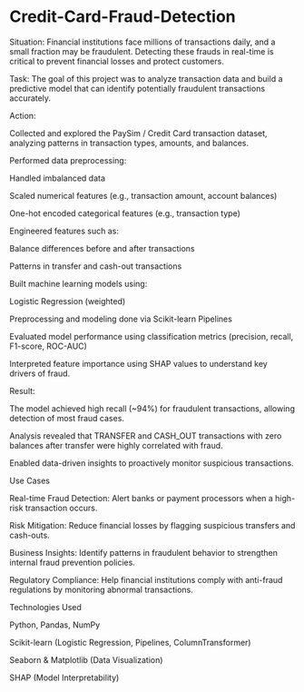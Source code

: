 # Credit-Card-Fraud-Detection

Situation:
Financial institutions face millions of transactions daily, and a small fraction may be fraudulent. Detecting these frauds in real-time is critical to prevent financial losses and protect customers.

Task:
The goal of this project was to analyze transaction data and build a predictive model that can identify potentially fraudulent transactions accurately.

Action:

Collected and explored the PaySim / Credit Card transaction dataset, analyzing patterns in transaction types, amounts, and balances.

Performed data preprocessing:

Handled imbalanced data

Scaled numerical features (e.g., transaction amount, account balances)

One-hot encoded categorical features (e.g., transaction type)

Engineered features such as:

Balance differences before and after transactions

Patterns in transfer and cash-out transactions

Built machine learning models using:

Logistic Regression (weighted)

Preprocessing and modeling done via Scikit-learn Pipelines

Evaluated model performance using classification metrics (precision, recall, F1-score, ROC-AUC)

Interpreted feature importance using SHAP values to understand key drivers of fraud.

Result:

The model achieved high recall (~94%) for fraudulent transactions, allowing detection of most fraud cases.

Analysis revealed that TRANSFER and CASH_OUT transactions with zero balances after transfer were highly correlated with fraud.

Enabled data-driven insights to proactively monitor suspicious transactions.

Use Cases

Real-time Fraud Detection: Alert banks or payment processors when a high-risk transaction occurs.

Risk Mitigation: Reduce financial losses by flagging suspicious transfers and cash-outs.

Business Insights: Identify patterns in fraudulent behavior to strengthen internal fraud prevention policies.

Regulatory Compliance: Help financial institutions comply with anti-fraud regulations by monitoring abnormal transactions.

Technologies Used

Python, Pandas, NumPy

Scikit-learn (Logistic Regression, Pipelines, ColumnTransformer)

Seaborn & Matplotlib (Data Visualization)

SHAP (Model Interpretability)
